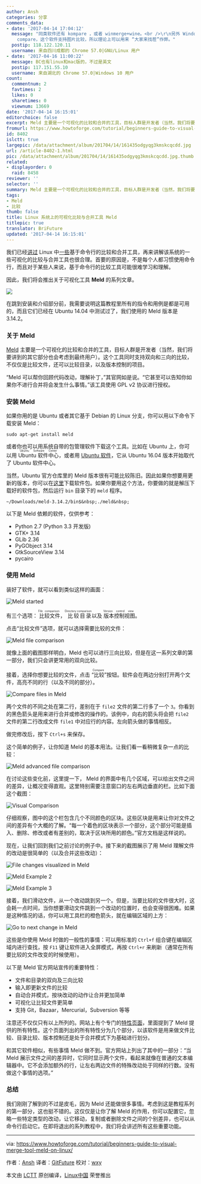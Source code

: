 ```yaml
---
author: Ansh
categories: 分享
comments_data:
- date: '2017-04-14 17:04:12'
  message: "同类软件还有 kompare ，或者 winmerge+wine。<br />\r\n另外 Windows 平台有款商业软件，名字好像叫 beyond
    compare，这个软件支持图片比较，所以理论上可以用来 “大家来找茬”作弊。"
  postip: 118.122.120.11
  username: 来自四川成都的 Chrome 57.0|GNU/Linux 用户
- date: '2017-04-16 11:00:22'
  message: BC也有linux和mac版的，不过是英文
  postip: 117.151.55.10
  username: 来自湖北的 Chrome 57.0|Windows 10 用户
count:
  commentnum: 2
  favtimes: 2
  likes: 0
  sharetimes: 0
  viewnum: 13669
date: '2017-04-14 16:15:01'
editorchoice: false
excerpt: Meld 主要是一个可视化的比较和合并的工具，目标人群是开发者（当然，我们将要讲到的其它部分也会考虑到最终用户）。这个工具同时支持双向和三向的比较，不仅仅是比较文件，还可以比较目录，以及版本控制的项目。
fromurl: https://www.howtoforge.com/tutorial/beginners-guide-to-visual-merge-tool-meld-on-linux/
id: 8402
islctt: true
largepic: /data/attachment/album/201704/14/161435odgyqg3kmskcqcdd.jpg
url: /article-8402-1.html
pic: /data/attachment/album/201704/14/161435odgyqg3kmskcqcdd.jpg.thumb.jpg
related:
- displayorder: 0
  raid: 8458
reviewer: ''
selector: ''
summary: Meld 主要是一个可视化的比较和合并的工具，目标人群是开发者（当然，我们将要讲到的其它部分也会考虑到最终用户）。这个工具同时支持双向和三向的比较，不仅仅是比较文件，还可以比较目录，以及版本控制的项目。
tags:
- Meld
- 比较
thumb: false
title: Linux 系统上的可视化比较与合并工具 Meld
titlepic: true
translator: BriFuture
updated: '2017-04-14 16:15:01'
---
```


我们已经[讲过](https://www.howtoforge.com/tutorial/linux-diff-command-file-comparison/) Linux 中[一些](https://www.howtoforge.com/tutorial/how-to-compare-three-files-in-linux-using-diff3-tool/)基于命令行的比较和合并工具，再来讲解该系统的一些可视化的比较与合并工具也很合理。首要的原因是，不是每个人都习惯使用命令行，而且对于某些人来说，基于命令行的比较工具可能很难学习和理解。


因此，我们将会推出关于可视化工具 **Meld** 的系列文章。


![](/data/attachment/album/201704/14/161435odgyqg3kmskcqcdd.jpg)


在跳到安装和介绍部分前，我需要说明这篇教程里所有的指令和用例是都是可用的，而且它们已经在 Ubuntu 14.04 中测试过了，我们使用的 Meld 版本是 3.14.2。


### 关于 Meld


[Meld](http://meldmerge.org/) 主要是一个可视化的比较和合并的工具，目标人群是开发者（当然，我们将要讲到的其它部分也会考虑到最终用户）。这个工具同时支持双向和三向的比较，不仅仅是比较文件，还可以比较目录，以及版本控制的项目。


“Meld 可以帮你回顾代码改动，理解补丁，”其官网如是说。“它甚至可以告知你如果你不进行合并将会发生什么事情。”该工具使用 GPL v2 协议进行授权。


### 安装 Meld


如果你用的是 Ubuntu 或者其它基于 Debian 的 Linux 分支，你可以用以下命令下载安装 Meld：



```
sudo apt-get install meld

```

或者你也可以用系统自带的包管理软件下载这个工具。比如在 Ubuntu 上，你可以用 <ruby> Ubuntu 软件中心 <rp>  （ </rp> <rt>  Ubuntu Software Center </rt> <rp>  ） </rp></ruby>，或者用 [Ubuntu 软件](https://www.howtoforge.com/tutorial/ubuntu-16-04-lts-overview/)，它从 Ubuntu 16.04 版本开始取代了 Ubuntu 软件中心。


当然，Ubuntu 官方仓库里的 Meld 版本很有可能比较陈旧。因此如果你想要用更新的版本，你可以在[这里](https://git.gnome.org/browse/meld/refs/tags)下载软件包。如果你要用这个方法，你要做的就是解压下载好的软件包，然后运行 `bin` 目录下的 `meld` 程序。



```
~/Downloads/meld-3.14.2/bin$&nbsp;./meld&nbsp;

```

以下是 Meld 依赖的软件，仅供参考：


* Python 2.7 (Python 3.3 开发版)
* GTK+ 3.14
* GLib 2.36
* PyGObject 3.14
* GtkSourceView 3.14
* pycairo


### 使用 Meld


装好了软件，就可以看到类似这样的画面：


![Meld started](/data/attachment/album/201704/14/161507znfvhtnsao6w99i6.png)


有三个选项：<ruby> 比较文件 <rp>  （ </rp> <rt>  File comparison </rt> <rp>  ） </rp></ruby>，<ruby> 比较目录 <rp>  （ </rp> <rt>  Directory comparison </rt> <rp>  ） </rp></ruby>以及<ruby> 版本控制视图 <rp>  （ </rp> <rt>  Version control view </rt> <rp>  ） </rp></ruby>。


点击“比较文件”选项，就可以选择需要比较的文件：


![Meld file comparison](/data/attachment/album/201704/14/161511j2o1s5n1bs9m6ohc.png)


就像上面的截图那样明白，Meld 也可以进行三向比较，但是在这一系列文章的第一部分，我们只会讲更常用的双向比较。


接着，选择你想要比较的文件，点击<ruby> “比较” <rp>  （ </rp> <rt>  Compare </rt> <rp>  ） </rp></ruby>按钮。软件会在两边分别打开两个文件，高亮不同的行（以及不同的部分）。


![Compare files in Meld](/data/attachment/album/201704/14/161513k1g9jpba9eq2grke.png)


两个文件的不同之处在第二行，差别在于 `file2` 文件的第二行多了一个 `3`。你看到的黑色箭头是用来进行合并或修改的操作的。该例中，向右的箭头将会把 `file2` 文件的第二行改成文件 `file1` 中对应行的内容。左向箭头做的事情相反。


做完修改后，按下 `Ctrl+s` 来保存。


这个简单的例子，让你知道 Meld 的基本用法。让我们看一看稍微复杂一点的比较：


![Meld advanced file comparison](/data/attachment/album/201704/14/161518kx7a5zgoo65iio2u.png)


在讨论这些变化前，这里提一下， Meld 的界面中有几个区域，可以给出文件之间的差异，让概况变得直观。这里特别需要注意窗口的左右两边垂直的栏。比如下面这个截图：


![Visual Comparison](/data/attachment/album/201704/14/161518hrv4hhk67y41s1z4.png)


仔细观察，图中的这个栏包含几个不同颜色的区块。这些区块是用来让你对文件之间的差异有个大概的了解。“每一个着色的区块表示一个部分，这个部分可能是插入、删除、修改或者有差别的，取决于区块所用的颜色。”官方文档是这样说的。


现在，让我们回到我们之前讨论的例子中。接下来的截图展示了用 Meld 理解文件的改动是很简单的（以及合并这些改动）：


![File changes visualized in Meld](/data/attachment/album/201704/14/161521tama9fm53tyrm207.png)


![Meld Example 2](/data/attachment/album/201704/14/161524mkg2mi2lk2s5hsis.png)


![Meld Example 3](/data/attachment/album/201704/14/161528zny1rhihn212dhba.png)


接着，我们滑动文件，从一个改动跳到另一个。但是，当要比较的文件很大时，这会耗一点时间，当你想要滑动文件跳到一个改动的位置时，也会变得很困难。如果是这种情况的话，你可以用工具栏的橙色箭头，就在编辑区域的上方：


![Go to next change in Meld](/data/attachment/album/201704/14/161530ehbmukhvhvlmlp9x.png)


这些是你使用 Meld 时做的一般性的事情：可以用标准的 `Ctrl+f` 组合键在编辑区域内进行查找，按 `F11` 键让软件进入全屏模式，再按 `Ctrl+r` 来刷新（通常在所有要比较的文件改变的时候使用）。


以下是 Meld 官方网站宣传的重要特性：


* 文件和目录的双向及三向比较
* 输入即更新文件的比较
* 自动合并模式，按块改动的动作让合并更加简单
* 可视化让比较文件更简单
* 支持 Git，Bazaar，Mercurial，Subversion 等等


注意还不仅仅只有以上所列的。网站上有个专门的[特性页面](http://meldmerge.org/features.html)，里面提到了 Meld 提供的所有特性。这个页面列出的所有特性分为几个部分，以该软件是用来做文件比较、目录比较、版本控制还是处于合并模式下为基础进行划分。


和其它软件相似，有些事情 Meld 做不到。官方网站上列出了其中的一部分：“当 Meld 展示文件之间的差异时，它同时显示两个文件，看起来就像在普通的文本编辑器中。它不会添加额外的行，让左右两边文件的特殊改动处于同样的行数。没有做这个事情的选项。”


### 总结


我们刚刚了解到的不过是皮毛，因为 Meld 还能做很多事情。考虑到这是教程系列的第一部分，这也挺不错的。这仅仅是让你了解 Meld 的作用，你可以配置它，忽略一些特定类型的改动，让它移动，复制或者删除文件之间的个别差异，也可以从命令行启动它。在即将退出的系列教程中，我们将会讲述所有这些重要功能。




---


via: <https://www.howtoforge.com/tutorial/beginners-guide-to-visual-merge-tool-meld-on-linux/>


作者：[Ansh](https://www.howtoforge.com/tutorial/beginners-guide-to-visual-merge-tool-meld-on-linux/) 译者：[GitFuture](https://github.com/GitFuture) 校对：[wxy](https://github.com/wxy)


本文由 [LCTT](https://github.com/LCTT/TranslateProject) 原创编译，[Linux中国](https://linux.cn/) 荣誉推出